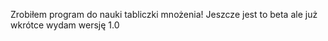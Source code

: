 Zrobiłem program do nauki tabliczki mnożenia!
Jeszcze jest to beta ale już wkrótce wydam wersję 1.0
